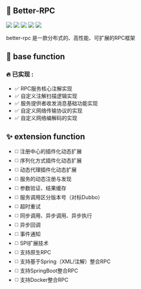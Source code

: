## :rocket: Better-RPC

![](https://img.shields.io/badge/message-queue-red) ![](https://img.shields.io/badge/technological-rpc-red) ![](https://img.shields.io/badge/technological-netty-yellow) ![](https://img.shields.io/badge/rpc-springboot-green) ![](https://img.shields.io/badge/methods-RPC-blue)

better-rpc 是一款分布式的、高性能、可扩展的RPC框架

## :pushpin: base function

### :fire: 已实现 :

- :white_check_mark: RPC服务核心注解实现
- :white_check_mark: 自定义注解扫描逻辑实现
- :white_check_mark: 服务提供者收发消息基础功能实现
- :white_check_mark: 自定义网络传输协议的实现
- :white_check_mark: 自定义网络编解码的实现

## :sparkles: extension function

- :white_medium_square: 注册中心的插件化动态扩展
- :white_medium_square: 序列化方式插件化动态扩展 
- :white_medium_square: 动态代理插件化动态扩展 
- :white_medium_square: 服务的动态注册与发现 
- :white_medium_square: 参数验证、结果缓存 
- :white_medium_square: 服务调用区分版本号（对标Dubbo） 
- :white_medium_square: 超时重试 
- :white_medium_square: 同步调用、异步调用、异步执行 
- :white_medium_square: 异步回调
- :white_medium_square: 事件通知 
- :white_medium_square: SPI扩展技术 
- :white_medium_square: 支持原生RPC 
- :white_medium_square: 支持基于Spring（XML/注解）整合RPC 
- :white_medium_square: 支持SpringBoot整合RPC 
- :white_medium_square: 支持Docker整合RPC